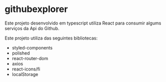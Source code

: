 # githubexplorer

Este projeto desenvolvido em typescript utiliza React para consumir algums serviços da Api do Github.

Este projeto utiliza das seguintes bibliotecas:  
  - styled-components
  - polished
  - react-router-dom
  - axios
  - react-icons/fi
  - localStorage
  
